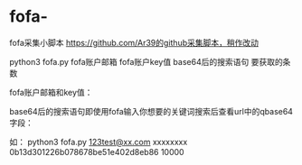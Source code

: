 # fofa-
fofa采集小脚本
https://github.com/Ar39的github采集脚本，稍作改动

python3 fofa.py fofa账户邮箱 fofa账户key值 base64后的搜索语句 要获取的条数

fofa账户邮箱和key值：

base64后的搜索语句即使用fofa输入你想要的关键词搜索后查看url中的qbase64字段：

如：
python3 fofa.py 123test@xx.com xxxxxxxx 0b13d301226b078678be51e402d8eb86 10000

